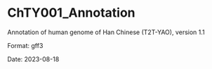 # ChTY001_Annotation
Annotation of human genome of Han Chinese (T2T-YAO), version 1.1

Format: gff3

Date: 2023-08-18
